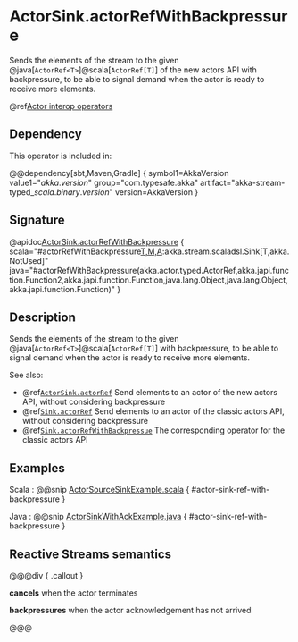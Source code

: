 # ActorSink.actorRefWithBackpressure

Sends the elements of the stream to the given @java[`ActorRef<T>`]@scala[`ActorRef[T]`] of the new actors API with backpressure, to be able to signal demand when the actor is ready to receive more elements.

@ref[Actor interop operators](../index.md#actor-interop-operators)

## Dependency 

This operator is included in:

@@dependency[sbt,Maven,Gradle] {
  symbol1=AkkaVersion
  value1="$akka.version$"
  group="com.typesafe.akka"
  artifact="akka-stream-typed_$scala.binary.version$"
  version=AkkaVersion
}

## Signature

@apidoc[ActorSink.actorRefWithBackpressure](ActorSink$) { scala="#actorRefWithBackpressure[T,M,A](ref:akka.actor.typed.ActorRef[M],messageAdapter:(akka.actor.typed.ActorRef[A],T)=&gt;M,onInitMessage:akka.actor.typed.ActorRef[A]=&gt;M,ackMessage:A,onCompleteMessage:M,onFailureMessage:Throwable=&gt;M):akka.stream.scaladsl.Sink[T,akka.NotUsed]" java="#actorRefWithBackpressure(akka.actor.typed.ActorRef,akka.japi.function.Function2,akka.japi.function.Function,java.lang.Object,java.lang.Object,akka.japi.function.Function)" }

## Description

Sends the elements of the stream to the given @java[`ActorRef<T>`]@scala[`ActorRef[T]`] with backpressure, to be able to signal demand when the actor is ready to receive more elements.

See also:

* @ref[`ActorSink.actorRef`](../ActorSink/actorRefWithBackpressure.md) Send elements to an actor of the new actors API, without considering backpressure
* @ref[`Sink.actorRef`](../Sink/actorRef.md) Send elements to an actor of the classic actors API, without considering backpressure
* @ref[`Sink.actorRefWithBackpressue`](../Sink/actorRefWithBackpressure.md) The corresponding operator for the classic actors API

## Examples

Scala
:  @@snip [ActorSourceSinkExample.scala](/akka-stream-typed/src/test/scala/docs/akka/stream/typed/ActorSourceSinkExample.scala) { #actor-sink-ref-with-backpressure }

Java
:  @@snip [ActorSinkWithAckExample.java](/akka-stream-typed/src/test/java/docs/akka/stream/typed/ActorSinkWithAckExample.java) { #actor-sink-ref-with-backpressure }

## Reactive Streams semantics

@@@div { .callout }

**cancels** when the actor terminates

**backpressures** when the actor acknowledgement has not arrived

@@@

